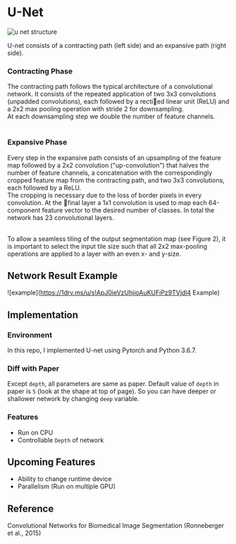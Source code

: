 # U-Net
![u net structure](https://u9qcsa.am.files.1drv.com/y4mfknEQpOtArPojQ2nvN1cOwci_zxLM5FoFynKOV2v9CSRrz21vlZeR7zo1cmn4Tm7fMBo9u_FpMPn-ZRyS2Oxdf800tE0K2BGzb5Dp7CYjYbTzCjSrtd2JyWEqKa7kJW4IX9tO4TIJDdRdPLa2_k7GyBkLyJBfX7Y2ws5bbHUm8qb4fb8j1T_6w8YOHkRy6bxbXlITze31atOQYP_f1v17g?width=823&height=513&cropmode=none)

U-net consists of a contracting
path (left side) and an expansive path (right side).<br>

### Contracting Phase
The contracting path follows
the typical architecture of a convolutional network. It consists of the repeated
application of two 3x3 convolutions (unpadded convolutions), each followed by
a rectied linear unit (ReLU) and a 2x2 max pooling operation with stride 2
for downsampling.<br>
At each downsampling step we double the number of feature
channels.<br><br>

### Expansive Phase
Every step in the expansive path consists of an upsampling of the
feature map followed by a 2x2 convolution ("up-convolution") that halves the number of feature channels, a concatenation with the correspondingly cropped
feature map from the contracting path, and two 3x3 convolutions, each followed by a ReLU.<br>
The cropping is necessary due to the loss of border pixels in
every convolution. At the final layer a 1x1 convolution is used to map each 64-component feature vector to the desired number of classes. In total the network has 23 convolutional layers.<br><br>

To allow a seamless tiling of the output segmentation map (see Figure 2), it is important to select the input tile size such that all 2x2 max-pooling operations are applied to a layer with an even x- and y-size.<br>

## Network Result Example
![example](https://1drv.ms/u/s!ApJ0ieVzUhjioAuKUFiPz9TVjdl4 Example)


## Implementation
### Environment
In this repo, I implemented U-net using Pytorch and Python 3.6.7.

### Diff with Paper
Except `depth`, all parameters are same as paper. Default value of `depth` in paper is `5` (look at the shape at top of page). So you can have deeper or shallower network by changing `deep` variable.<br>

### Features
- Run on CPU
- Controllable `Depth` of network

## Upcoming Features
- Ability to change runtime device
- Parallelism (Run on multiple GPU)

## Reference
Convolutional Networks for Biomedical Image Segmentation (Ronneberger et al., 2015)
